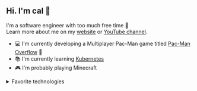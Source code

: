 ## Hi. I'm cal 🦧
I'm a software engineer with too much free time 🙈 \
Learn more about me on my [website](http://cal-overflow.dev) or [YouTube channel](https://www.youtube.com/channel/UCTfscxyX4CI9SnWdFqK4FJw).


- 💻 I'm currently developing a Multiplayer Pac-Man game titled [Pac-Man Overflow](https://github.com/cal-overflow/pacman-overflow) 👾
- 📚 I'm currently learning [Kubernetes](https://kubernetes.io/)
- 🎮 I'm probably playing Minecraft


<details>

  <summary>Favorite technologies</summary>

  #### DevOps
  [<img src="assets/AWS.svg" alt="AWS" title="AWS" height="50px" width="auto" />](https://aws.amazon.com/)
  [<img src="assets/Docker.svg" alt="Docker" title="Docker" height="50px" width="auto" />](https://www.docker.com/)
  [<img src="assets/K8s.svg" alt="Kubernetes" title="Kubernetes" height="50px" width="auto" />](https://kubernetes.io/)
  [<img src="assets/Bitrise.svg" alt="Bitrise" title="Bitrise" height="50px" width="auto" />](https://www.bitrise.io/)
  [<img src="assets/Netlify.svg" alt="Netlify" title="Netlify" height="50px" width="auto" />](https://www.netlify.com/)

  #### Frontend development
  [<img src="assets/Vue.svg" alt="VueJS" title="VueJS" height="50px" width="auto" />](https://vuejs.org/)
  [<img src="assets/React.svg" alt="React" title="React" height="50px" width="auto" />](https://reactjs.org/)
  [<img src="assets/Bootstrap.svg" alt="Bootstrap" title="Bootstrap" height="50px" width="auto" />](https://icons.getbootstrap.com/)
  [<img src="assets/Tailwind.svg" alt="TailwindCSS" title="TailwindCSS" height="50px" width="auto" />](https://tailwindcss.com/)

  #### Middleware & Backend development
  [<img src="assets/FastAPI.svg" alt="FastAPI" title="FastAPI" height="50px" width="auto" />](https://fastapi.tiangolo.com/)
  [<img src="assets/Spring.svg" alt="Spring" title="Spring" height="50px" width="auto" />](https://spring.io/)
  [<img src="assets/Postgres.svg" alt="Postgres" title="Postgres" height="50px" width="auto" />](https://www.postgresql.org/)
  [<img src="assets/MySQL.svg" alt="MySQL" title="MySQL" height="50px" width="auto" />](https://www.mysql.com/)
  [<img src="assets/SocketIO.svg" alt="Socket.io" title="Socket.io" height="50px" width="auto" />](https://socket.io/)

  #### General
  [<img src="assets/JavaScript.svg" alt="JavaScript" title="JavaScript" height="50px" width="auto" />](https://www.javascript.com/)
  [<img src="assets/TypeScript.svg" alt="TypeScript" title="TypeScript" height="50px" width="auto" />](https://www.typescriptlang.org/)
  [<img src="assets/Python.svg" alt="Python" title="Python" height="50px" width="auto" />](https://www.python.org/)
  [<img src="assets/Java.svg" alt="Java" title="Java" height="50px" width="auto" />](https://www.java.com/en/)

</details>